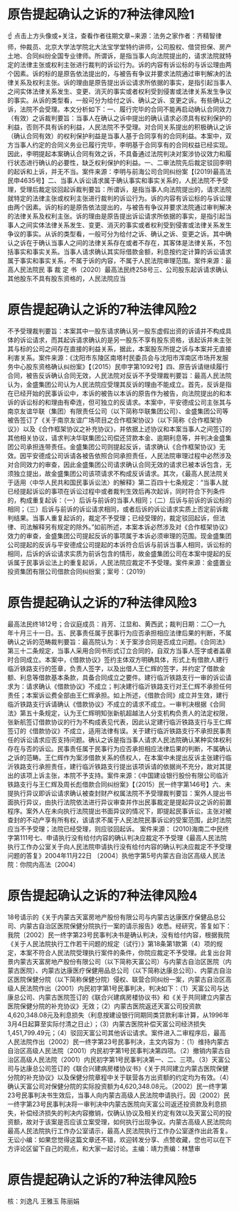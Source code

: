 # 原告提起确认之诉的7种法律风险1

☝ 点击上方头像或+关注，查看作者往期文章~来源：法务之家作者：齐精智律师，仲裁员、北京大学法学院北大法宝学堂特约讲师，公司股权、借贷担保、房产土地、合同纠纷全国专业律师。所谓诉，是指当事人向法院提出的，请求法院就特定的法律主张或权利主张进行裁判的诉讼行为。诉的内容有诉讼标的与诉讼理由两个因素。诉的标的是原告依法提出的，与被告有争议并要求法院通过审判解决的法律关系及权利主张。诉的理由是原告提出诉讼请求所依据的事实，是指引起当事人之间实体法律关系发生、变更、消灭的事实或者权利受到侵害或法律关系发生争议的事实。从诉的类型看，一般可分为给付之诉、确认之诉、变更之诉。有些确认之诉，法院不会受理。本文分析如下：一、履行完毕的合同不能再启动确认合同效力（有效）之诉裁判要旨：当事人在确认之诉中提出的确认请求必须具有权利保护的利益，否则不具有诉的利益，人民法院不予受理。对合同关系提出的积极确认之诉（确认合同有效）的权利保护利益是当事人基于合同享有的合同利益。本案中，双方当事人约定的合同义务业已履行完毕，李明基于合同享有的合同权益已经实现。因此，李明提起本案确认合同有效之诉，不具备通过法院判决对案涉协议效力和履行状态进行确认的必要性，缺乏权利保护的利益。一、二审法院先后裁定驳回李明的起诉和上诉，并无不当。案件来源：李明与前海公司合同纠纷案【(2019)最高法民申4635号】二、当事人诉讼请求属于确认事实和事实关系的，人民法院不予受理，受理后裁定驳回起诉裁判要旨：所谓诉，是指当事人向法院提出的，请求法院就特定的法律主张或权利主张进行裁判的诉讼行为。诉的内容有诉讼标的与诉讼理由两个因素。诉的标的是原告依法提出的，与被告有争议并要求法院通过审判解决的法律关系及权利主张。诉的理由是原告提出诉讼请求所依据的事实，是指引起当事人之间实体法律关系发生、变更、消灭的事实或者权利受到侵害或法律关系发生争议的事实。从诉的类型看，一般可分为给付之诉、确认之诉、变更之诉。其中确认之诉在于确认当事人之间的法律关系存在或者不存在，其客体是法律关系，不包括事实和事实关系。当事人请求确认其实际借款金额，利息按约定计算的诉讼请求属于事实和事实关系，不属于诉的内容，不属于人民法院审理范围。案件来源：最高人民法院民 事 裁 定 书（2020）最高法民终258号三、公司股东起诉请求确认其他股东不具有股东资格的，人民法院应当

# 原告提起确认之诉的7种法律风险2

不予受理裁判要旨：本案其中一股东请求确认另一股东虚假出资的诉请并不构成具体的诉讼请求，而其起诉请求确认的是另一股东不享有股东资格，该起诉并未主张其与标的公司之间存在直接的利益关系，据此，本案股东所提之诉与本案并无直接利害关系。案件来源：《沈阳市东陵区南塔村民委员会与沈阳市浑南区市场开发服务中心股东资格确认纠纷案》【（2015）民申字第1092号】四、原告诉请继续履行合同，被告反诉确认合同无效，人民法院对反诉不予受理裁判要旨：最高人民法院认为，金盛集团公司认为人民法院应受理其反诉的理由不能成立。首先，反诉是指在已经开始的民事诉讼中，本诉的被告以本诉的原告作为被告，向法院提出的和本诉的诉讼标的和理由有牵连，但可独立的反请求。本案中，平安德成公司主张其与南京友谊华联（集团）有限责任公司（以下简称华联集团公司）、金盛集团公司等被告签订了《关于南京友谊广场项目之合作框架协议》（以下简称《合作框架协议》）以及《合作框架协议之补充协议》，并依据上述协议和本案当事人之间签订的其他相关协议，请求判决华联集团公司偿还贷款本金、逾期利息等，并判决金盛集团公司承担连带责任。金盛集团公司则提起反诉，请求确认《合作框架协议》无效。因平安德成公司诉请各被告依照合同承担责任，人民法院审理过程中必然涉及对合同效力的审查，因此金盛集团公司请求确认合同无效的请求已被本诉包含，无须独立提出，故金盛集团公司该项请求不构成反诉请求。其次，《最高人民法院关于适用〈中华人民共和国民事诉讼法〉的解释》第二百四十七条规定：“当事人就已经提起诉讼的事项在诉讼过程中或者裁判生效后再次起诉，同时符合下列条件的，构成重复起诉：（一）后诉与前诉的当事人相同；（二）后诉与前诉的诉讼标的相同；（三）后诉与前诉的诉讼请求相同，或者后诉的诉讼请求实质上否定前诉裁判结果。当事人重复起诉的，裁定不予受理；已经受理的，裁定驳回起诉，但法律、司法解释另有规定的除外。”如前所述，本案本诉必然涉及对《合作框架协议》效力的审查，金盛集团公司提起反诉的事项属于本诉必须审理的范围。现金盛集团公司提起的反诉与平安德成公司提起的本诉符合后诉与前诉当事人相同，诉讼标的相同，后诉的诉讼请求实质为前诉包含的情形，故金盛集团公司在本案中提起的反诉属于民事诉讼法上的重复起诉，人民法院应裁定不予受理。案件来源：金盛置业投资集团有限公司借款合同纠纷案；案号：（2019）

# 原告提起确认之诉的7种法律风险3

最高法民终1812号；合议庭成员：肖芳、江显和、黄西武；裁判日期：二〇一九年十月三十一日。五、民事责任属于民事行为应否承担相应法律后果的判断，不属确认之诉的范畴裁判要旨：最高院认为：关于案涉合同是否成立问题。《合同法》第三十二条规定，当事人采用合同书形式订立合同的，自双方当事人签字或者盖章时合同成立。本案中，《借款协议》签约主体双方明确具体，形式上有借款人建行临沂铁路支行的签章，负责人签字，以及出借人王仁辉的签字，并约定了借款金额、利息等借款基本条款，具备合同成立之要件。建行临沂铁路支行一审的诉讼请求为：请求确认《借款协议》不成立；判决建行临沂铁路支行对王仁辉不承担任何责任；本案诉讼费全部由王仁辉承担。如上所述，《借款合同》成立并生效，建行临沂铁路支行诉请确认《借款协议》不成立的请求不成立。一审判决根据《合同法》第五十条规定，认为王仁辉明知张新航超越法人分支机构负责人的法定权限，张新航签订借款协议的行为不构成表见代表，因此认定建行临沂铁路支行与王仁辉签订的《借款协议》不成立，适用法律有误。关于建行临沂铁路支行不承担民事责任的诉讼请求应否支持问题。确认之诉是指当事人请求人民法院确认某种实体权利存在与否的诉讼。民事责任属于民事行为应否承担相应法律后果的判断，不属确认之诉的范畴。王仁辉作为案涉借款关系的债权人，在本案中未提出反诉主张建行临沂铁路支行承担责任，建行临沂铁路支行提出该项诉请的依据尚不充分，故对其提出的该项上诉主张，本院不予支持。案件来源：《中国建设银行股份有限公司临沂铁路支行与王仁辉及周长彪借款合同纠纷案》【（2015）民一终字第146号】六、未提执行异议即诉讼请求确认被查封财产权属法院不予受理裁判要旨：案外人提出书面执行异议，由执行法院依法进行异议审查并作出民事裁定是提起异议之诉的前置程序。案外人在未向执行法院提出书面异议的情况下，即提起民事诉讼，主张对被查封的不动产享有所有权，该请求不属于人民法院民事诉讼的受案范围，此时法院应当不予受理；法院已经受理，则应驳回起诉。  案件来源： (2010)海南二中民终字第111号七、申请执行没有给付内容的确认判决应裁定不予受理《最高人民法院执行工作办公室关于向人民法院申请执行没有给付内容的确认判决应裁定不予受理问题的答复》2004年11月22日  〔2004〕执他字第5号内蒙古自治区高级人民法院：你院内高法〔2004〕

# 原告提起确认之诉的7种法律风险4

18号请示的《关于内蒙古天富房地产股份有限公司与内蒙古达康医疗保健品总公司、内蒙古自治区医院保健分院执行一案的请示报告》收悉。经研究，答复如下：我院〔2002〕民一终字第23号民事判决书是确认判决，没有给付内容，根据我院《关于人民法院执行工作若干问题的规定（试行）》第18条第1款第（4）项的规定，本案不符合人民法院受理执行案件的条件，你院应裁定不予受理。此复出台背景内蒙古天富房地产股份有限公司（以下简称天富公司）与内蒙古自治区医院（内蒙古医院）、内蒙古达康医疗保健用品总公司（以下简称达康总公司）、内蒙古自治区医院保健分院（以下简称保健分院）侵权、联营合同纠纷一案，内蒙古自治区高级人民法院作出（2001）内民初字第1号民事判决，判决如下：（1）天富公司与达康总公司、内蒙古医院签订的《联合兴建病房楼协议书》和《关于共同建立内蒙古医院保健分院的补充协议》无效；（2）内蒙古医院返还天富公司投资款4,620,348.08元及利息损失（利息按建设银行同期同类贷款利率计算，从1996年3月4日起算至实际付清之日止）；（3）内蒙古医院补偿天富公司经济损失1,451,799.49元；（4）驳回天富公司其他诉讼请求。案件进入二审程序后，最高人民法院作出（2002）民一终字第23号民事判决，主文内容为：（1）维持内蒙古自治区高级人民法院（2001）内民初字第1号民事判决第四项。（2）撤销内蒙古自治区高级人民法院（2001）内民初字第1号民事判决第一、二、三项。（3）天富公司与达康总公司签订的《联合兴建病房楼协议书》《关于共同建立内蒙古医院保健分院的补充协议》以及保健分院章程中关于联营各方出资额的约定均为有效。（4）确认天富公司对保健分院的实际投资额为4,620,348.08元。（2002）民一终字第23号民事判决书生效后，当事人向内蒙古高级人民法院申请执行。因（2002）民一终字第23号民事判决将一审判决中内蒙古医院向天富公司返还投资款及利息损失，补偿经济损失的判决内容撤销，仅确认协议及相关约定有效以及天富公司的投资额，故对于该案是否应该立案受理，如何执行出现争议。内蒙古高级人民法院向最高人民法院执行工作办公室请示，最高人民法院执行工作办公室遂作出此答复。无讼小编：如果您觉得这篇文章还不错，欢迎转发分享、点赞收藏，您也可以在下方评论区留下自己的观点，和大家一起讨论。主编：靖力责编：林慧审

# 原告提起确认之诉的7种法律风险5

核：刘逸凡 王雅玉 陈丽娟

